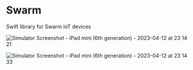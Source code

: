 # Swarm
Swift library for Swarm IoT devices

![Simulator Screenshot - iPad mini (6th generation) - 2023-04-12 at 23 14 21](https://user-images.githubusercontent.com/3419766/231669953-2c79b81b-02b5-45d9-b301-f6807fba96a5.png)

![Simulator Screenshot - iPad mini (6th generation) - 2023-04-12 at 23 14 33](https://user-images.githubusercontent.com/3419766/231669943-4d7c263b-469a-4afa-b4b8-2763ebab16f6.png)

